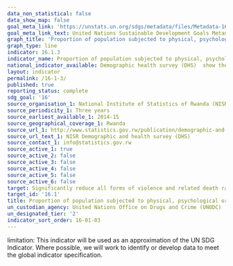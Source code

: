 ```yaml
---
data_non_statistical: false
data_show_map: false
goal_meta_link: 'https://unstats.un.org/sdgs/metadata/files/Metadata-16-01-03.pdf '
goal_meta_link_text: United Nations Sustainable Development Goals Metadata (PDF 217 KB)
graph_title: 'Proportion of population subjected to physical, psychological or sexual violence in the previous 12 months'
graph_type: line
indicator: 16.1.3
indicator_name: Proportion of population subjected to physical, psychological or sexual violence in the previous 12 months
national_indicator_available: Demographic health survey (DHS)  show the percentage of ever-married women and men, respectively, who have experienced physical or sexual violence by any spouse/partner in the past 12 months, by background characteristics. 
layout: indicator
permalink: /16-1-3/
published: true
reporting_status: complete
sdg_goal: '16'
source_organisation_1: National Institute of Statistics of Rwanda (NISR)
source_periodicity_1: Three years
source_earliest_available_1: 2014-15
source_geographical_coverage_1: Rwanda
source_url_1: http://www.statistics.gov.rw/publication/demographic-and-health-survey-20142015-final-report
source_url_text_1: NISR Demographic and health survey (DHS)
source_contact_1: info@statistics.gov.rw
source_active_1: true
source_active_2: false
source_active_3: false
source_active_4: false
source_active_5: false
source_active_6: false
target: Significantly reduce all forms of violence and related death rates everywhere
target_id: '16.1'
title: Proportion of population subjected to physical, psychological or sexual violence in the previous 12 months
un_custodian_agency: United Nations Office on Drugs and Crime (UNODC)
un_designated_tier: '2'
indicator_sort_order: 16-01-03
---
```

limitation: This indicator will be used as an approximation of the UN SDG Indicator. Where possible, we will work to identify or develop data to meet the global indicator specification. 

